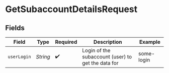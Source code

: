 # GetSubaccountDetailsRequest


## Fields

| Field                                              | Type                                               | Required                                           | Description                                        | Example                                            |
| -------------------------------------------------- | -------------------------------------------------- | -------------------------------------------------- | -------------------------------------------------- | -------------------------------------------------- |
| `userLogin`                                        | *String*                                           | :heavy_check_mark:                                 | Login of the subaccount (user) to get the data for | some-login                                         |